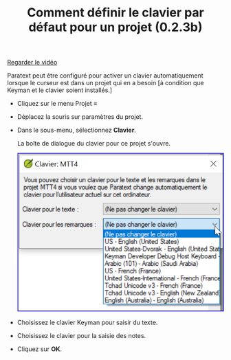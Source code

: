 ﻿---
title: Comment définir le clavier par défaut pour un projet (0.2.3b)
---
[Regarder le vidéo](https://vimeopro.com/lingtransoft/paratext9fr/video/425987455)

Paratext peut être configuré pour activer un clavier automatiquement lorsque le curseur est dans un projet qui en a besoin [à condition que Keyman et le clavier soient installés.]

-   Cliquez sur le menu Projet **≡**
-   Déplacez la souris sur paramètres du projet.
-   Dans le sous-menu, sélectionnez **Clavier**.

    La boîte de dialogue du clavier pour ce projet s'ouvre.

    ![](../media/4dc73004d23583dd62d0a861611b3d80.png)

-   Choisissez le clavier Keyman pour saisir du texte.
-   Choisissez le clavier pour la saisie des notes.
-   Cliquez sur **OK**.
